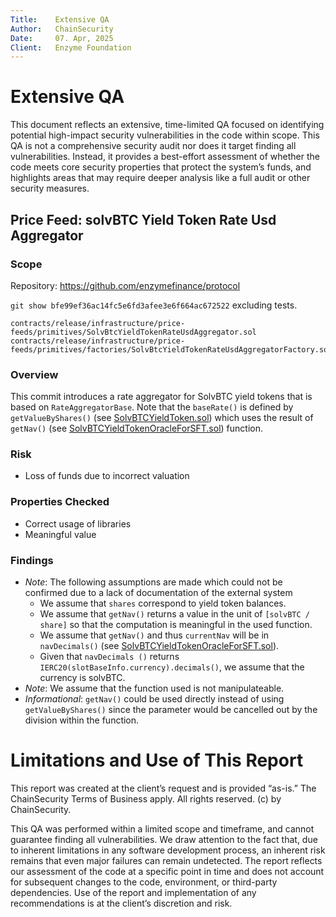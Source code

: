 ```yaml
---
Title:    Extensive QA
Author:   ChainSecurity  
Date:     07. Apr, 2025
Client:   Enzyme Foundation
---
```


# Extensive QA

This document reflects an extensive, time-limited QA focused on identifying potential high-impact security vulnerabilities in the code within scope. This QA is not a comprehensive security audit nor does it target finding all vulnerabilities. Instead, it provides a best-effort assessment of whether the code meets core security properties that protect the system’s funds, and highlights areas that may require deeper analysis like a full audit or other security measures.

## Price Feed: solvBTC Yield Token Rate Usd Aggregator

### Scope

Repository: https://github.com/enzymefinance/protocol

``git show bfe99ef36ac14fc5e6fd3afee3e6f664ac672522`` excluding tests.

```
contracts/release/infrastructure/price-feeds/primitives/SolvBtcYieldTokenRateUsdAggregator.sol
contracts/release/infrastructure/price-feeds/primitives/factories/SolvBtcYieldTokenRateUsdAggregatorFactory.sol
```

### Overview

This commit introduces a rate aggregator for SolvBTC yield tokens that is based on ``RateAggregatorBase``. 
Note that the `baseRate()` is defined by `getValueByShares()` (see [SolvBTCYieldToken.sol](https://github.com/solv-finance/SolvBTC/blob/56111dc7d1151f5533090a9d4f4a8287fdc6d8b2/contracts/SolvBTCYieldToken.sol#L29-L32)) which uses the result of `getNav()` (see [SolvBTCYieldTokenOracleForSFT.sol](https://github.com/solv-finance/SolvBTC/blob/43f7732c66525a4778dc7d9ac77a36263322a184/contracts/oracle/SolvBTCYieldTokenOracleForSFT.sol#L51-L59)) function.

### Risk

- Loss of funds due to incorrect valuation

### Properties Checked

- Correct usage of libraries
- Meaningful value

### Findings

- *Note*: The following assumptions are made which could not be confirmed due to a lack of documentation of the external system
    - We assume that `shares` correspond to yield token balances.
    - We assume that `getNav()` returns a value in the unit of `[solvBTC / share]` so that the computation is meaningful in the used function.
    - We assume that `getNav()` and thus `currentNav` will be in `navDecimals()` (see [SolvBTCYieldTokenOracleForSFT.sol](https://github.com/solv-finance/SolvBTC/blob/9f7133d9cc07efc09b4384fd3f653998ada87b99/contracts/oracle/SolvBTCYieldTokenOracleForSFT.sol#L62-L66)).
    - Given that `navDecimals ()` returns `IERC20(slotBaseInfo.currency).decimals()`, we assume that the currency is solvBTC.
- *Note*: We assume that the function used is not manipulateable.
- *Informational*: `getNav()` could be used directly instead of using `getValueByShares()` since the parameter would be cancelled out by the division within the function.

# Limitations and Use of This Report
This report was created at the client’s request and is provided “as-is.” The ChainSecurity Terms of Business apply. All rights reserved. (c) by ChainSecurity.

This QA was performed within a limited scope and timeframe, and cannot guarantee finding all vulnerabilities. We draw attention to the fact that, due to inherent limitations in any software development process, an inherent risk remains that even major failures can remain undetected. The report reflects our assessment of the code at a specific point in time and does not account for subsequent changes to the code, environment, or third-party dependencies. Use of the report and implementation of any recommendations is at the client’s discretion and risk.